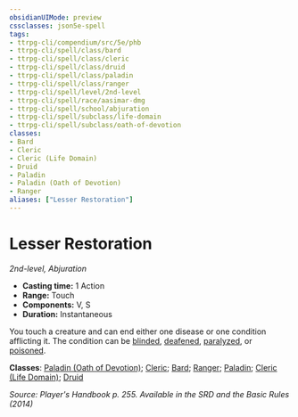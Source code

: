 ```yaml
---
obsidianUIMode: preview
cssclasses: json5e-spell
tags:
- ttrpg-cli/compendium/src/5e/phb
- ttrpg-cli/spell/class/bard
- ttrpg-cli/spell/class/cleric
- ttrpg-cli/spell/class/druid
- ttrpg-cli/spell/class/paladin
- ttrpg-cli/spell/class/ranger
- ttrpg-cli/spell/level/2nd-level
- ttrpg-cli/spell/race/aasimar-dmg
- ttrpg-cli/spell/school/abjuration
- ttrpg-cli/spell/subclass/life-domain
- ttrpg-cli/spell/subclass/oath-of-devotion
classes:
- Bard
- Cleric
- Cleric (Life Domain)
- Druid
- Paladin
- Paladin (Oath of Devotion)
- Ranger
aliases: ["Lesser Restoration"]
---
```

# Lesser Restoration
*2nd-level, Abjuration*  


- **Casting time:** 1 Action
- **Range:** Touch
- **Components:** V, S
- **Duration:** Instantaneous

You touch a creature and can end either one disease or one condition afflicting it. The condition can be [blinded](3-Mechanics/CLI/rules/conditions.md#Blinded), [deafened](3-Mechanics/CLI/rules/conditions.md#Deafened), [paralyzed](3-Mechanics/CLI/rules/conditions.md#Paralyzed), or [poisoned](3-Mechanics/CLI/rules/conditions.md#Poisoned).

**Classes**: [Paladin (Oath of Devotion)](3-Mechanics/CLI/lists/list-spells-classes-paladin-oath-of-devotion.md); [Cleric](3-Mechanics/CLI/lists/list-spells-classes-cleric.md); [Bard](3-Mechanics/CLI/lists/list-spells-classes-bard.md); [Ranger](3-Mechanics/CLI/lists/list-spells-classes-ranger.md); [Paladin](3-Mechanics/CLI/lists/list-spells-classes-paladin.md); [Cleric (Life Domain)](3-Mechanics/CLI/lists/list-spells-classes-cleric-life-domain.md); [Druid](3-Mechanics/CLI/lists/list-spells-classes-druid.md)

*Source: Player's Handbook p. 255. Available in the <span title='Systems Reference Document (5.1)'>SRD</span> and the Basic Rules (2014)*
